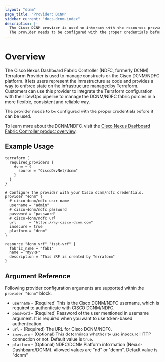 ```yaml
---
layout: "dcnm"
page_title: "Provider: DCNM"
sidebar_current: "docs-dcnm-index"
description: |-
  The Cisco DCNM provider is used to interact with the resources provided by Cisco DCNM/NDFC.
  The provider needs to be configured with the proper credentials before it can be used.
---
```

  

# Overview

The Cisco Nexus Dashboard Fabric Controller (NDFC, formerly DCNM) Terraform Provider is used to manage constructs on the Cisco DCNM/NDFC platform. It lets users represent the infrastructure as code and provides a way to enforce state on the infrastructure managed by Terraform. Customers can use this provider to integrate the Terraform configuration with their DevOps pipeline to manage the DCNM/NDFC fabric policies in a more flexible, consistent and reliable way.

The provider needs to be configured with the proper credentials before it can be used.

To learn more about the DCNM/NDFC, visit the [Cisco Nexus Dashboard Fabric Controller product overview](https://www.cisco.com/c/en/us/products/cloud-systems-management/prime-data-center-network-manager/index.html).

## Example Usage

```hcl
terraform {
  required_providers {
    dcnm = {
      source = "CiscoDevNet/dcnm"
    }
  }
}

# Configure the provider with your Cisco dcnm/ndfc credentials.
provider "dcnm" {
  # cisco-dcnm/ndfc user name
  username = "admin"
  # cisco-dcnm/ndfc password
  password = "password"
  # cisco-dcnm/ndfc url
  url      = "https://my-cisco-dcnm.com"
  insecure = true
  platform = "dcnm"
}

resource "dcnm_vrf" "test-vrf" {
  fabric_name = "fab1"
  name = "MyVRF"
  description = "This VRF is created by Terraform"
}
```

## Argument Reference

Following provider configuration arguments are supported within the `provider "dcnm"` block.

* `username` - (Required) This is the Cisco DCNM/NDFC username, which is required to authenticate with CISCO DCNM/NDFC.
* `password` - (Required) Password of the user mentioned in username argument. It is required when you want to use token-based authentication.
* `url` - (Required) The URL for Cisco DCNM/NDFC.
* `insecure` - (Optional) This determines whether to use insecure HTTP connection or not. Default value is `true`.
* `platform` - (Optional) NDFC/DCNM Platform information (Nexus-Dashboard/DCNM). Allowed values are "nd" or "dcnm". Default value is "dcnm".

